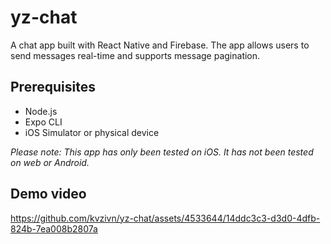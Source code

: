 # yz-chat

A chat app built with React Native and Firebase. The app allows users to send messages real-time and supports message pagination.

## Prerequisites

-  Node.js
-  Expo CLI
-  iOS Simulator or physical device

*Please note: This app has only been tested on iOS. It has not been tested on web or Android.*

## Demo video

https://github.com/kvzivn/yz-chat/assets/4533644/14ddc3c3-d3d0-4dfb-824b-7ea008b2807a
